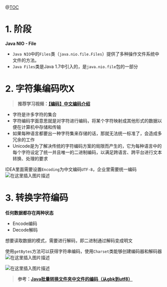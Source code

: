 ﻿@[TOC](目录)
# 1. 阶段

**Java NIO - File**

 - `Java NIO`中的`Files`类（`java.nio.file.Files`）提供了多种操作文件系统中文件的方法。
 - `Java Files`类是Java 1.7中引入的，是`java.nio.file`包的一部分

# 2. 字符集编码吹X


> **推荐学习视频：[【编码】中文编码介绍](https://www.bilibili.com/video/BV1ur4y1A7eq)**

 - 字符是许多字符的集合
 - 字符编码字面意思就是对字符进行编码，将某个字符映射成其他形式的数据以便在计算机中存储和传输
 - 如果每种语言都要出一种字符集来存储的话，那就无法统一标准了，会造成多冗余的工作
 - Unicode是为了解决传统的字符编码方案的局限而产生的，它为每种语言中的每个字符设定了统一并且唯一的二进制编码，以满足跨语言、跨平台进行文本转换、处理的要求

IDEA里面需要设置`Encoding`为中文编码`UTF-8`，企业里需要统一编码
![在这里插入图片描述](https://img-blog.csdnimg.cn/f47933ab2fdb4590862dcd9f21d6eb3c.png?x-oss-process=image/watermark,type_d3F5LXplbmhlaQ,shadow_50,text_Q1NETiBAWWVhdHNfTGlhbw==,size_20,color_FFFFFF,t_70,g_se,x_16)


# 3. 转换字符编码


**任何数据都存在两种状态**

 - Encode编码
 - Decode解码

想要读取数据的模式，需要进行解码，即二进制通过解码变成明文

使用`getBytes`方法可以获得字符串编码，使用`Charset`类能够创建编码器和解码器
![在这里插入图片描述](https://img-blog.csdnimg.cn/6a778ab378ed4f0b9857d877a5667e54.png)

![在这里插入图片描述](https://img-blog.csdnimg.cn/7ffb2eed04b646389ffadc97b111068a.png?x-oss-process=image/watermark,type_d3F5LXplbmhlaQ,shadow_50,text_Q1NETiBAWWVhdHNfTGlhbw==,size_18,color_FFFFFF,t_70,g_se,x_16)

> **参考：[Java批量转换文件夹中文件的编码（从gbk到utf8）](https://blog.csdn.net/qq1032355091/article/details/51803496)**


